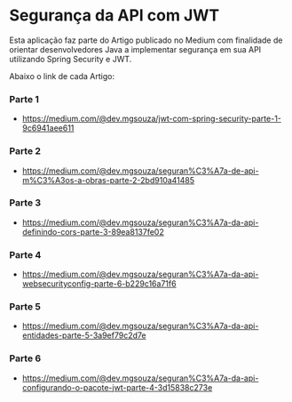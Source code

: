 # Segurança da API com JWT
Esta aplicação faz parte do Artigo publicado no Medium com finalidade de orientar desenvolvedores 
Java a implementar segurança em sua API utilizando Spring Security e JWT.

Abaixo o link de cada Artigo:

### Parte 1
- https://medium.com/@dev.mgsouza/jwt-com-spring-security-parte-1-9c6941aee611

### Parte 2
- https://medium.com/@dev.mgsouza/seguran%C3%A7a-de-api-m%C3%A3os-a-obras-parte-2-2bd910a41485

### Parte 3
- https://medium.com/@dev.mgsouza/seguran%C3%A7a-da-api-definindo-cors-parte-3-89ea8137fe02

### Parte 4
- https://medium.com/@dev.mgsouza/seguran%C3%A7a-da-api-websecurityconfig-parte-6-b229c16a71f6

### Parte 5
- https://medium.com/@dev.mgsouza/seguran%C3%A7a-da-api-entidades-parte-5-3a9ef79c2d7e

### Parte 6
- https://medium.com/@dev.mgsouza/seguran%C3%A7a-da-api-configurando-o-pacote-jwt-parte-4-3d15838c273e
